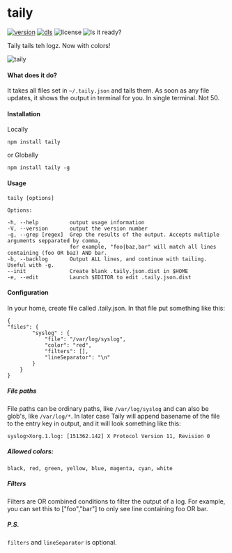 # taily

[![version](https://img.shields.io/npm/v/taily.svg?style=flat-square)](https://www.npmjs.com/package/taily)
[![dls](https://img.shields.io/npm/dm/taily.svg?style=flat-square)](https://www.npmjs.com/package/taily)
![license](https://img.shields.io/npm/l/taily.svg?style=flat-square)
![Is it ready?](https://img.shields.io/badge/Is%20it%20ready%20yet%3F-Yes-green.svg?style=flat-square)

Taily tails teh logz. Now with colors!

![taily](https://camo.githubusercontent.com/a945ae2d867613afd15a52aa703287ed3782e36f/687474703a2f2f636c6f75642e6c6f756973652e6d61726f6c696e642e636f6d2f7075626c69632e7068703f736572766963653d66696c657326743d613039386437303434326130366330316666383337333663313061666432343226646f776e6c6f6164)

#### What does it do?

It takes all files set in `~/.taily.json` and tails them. As soon as any file updates, it shows the output in terminal for you. In single terminal. Not 50.

#### Installation

Locally

`npm install taily`

or Globally

`npm install taily -g`

#### Usage

	taily [options]

	Options:

    -h, --help          output usage information
    -V, --version       output the version number
    -g, --grep [regex]  Grep the results of the output. Accepts multiple arguments sepparated by comma, 
						for example, "foo|baz,bar" will match all lines containing (foo OR baz) AND bar.
    -b, --backlog       Output ALL lines, and continue with tailing. Useful with -g.
    --init              Create blank .taily.json.dist in $HOME
    -e, --edit          Launch $EDITOR to edit .taily.json.dist


#### Configuration 

In your home, create file called .taily.json. In that file put something like this:


	{
 	"files": {
			"syslog" : {
        	    "file": "/var/log/syslog",
            	"color": "red",
            	"filters": [],
            	"lineSeparator": "\n"
        	}
		}
	}

##### File paths

File paths can be ordinary paths, like `/var/log/syslog` and can also be glob's, like `/var/log/*`. In later case Taily will append basename of the file to the entry key in output, and it will look something like this:

`syslog>Xorg.1.log: [151362.142] X Protocol Version 11, Revision 0`

##### Allowed colors:

`black, red, green, yellow, blue, magenta, cyan, white`

##### Filters

Filters are OR combined conditions to filter the output of a log. For example, you can set this to ["foo","bar"] to only see line containing foo OR bar. 


##### P.S.

`filters` and `lineSeparator` is optional.
